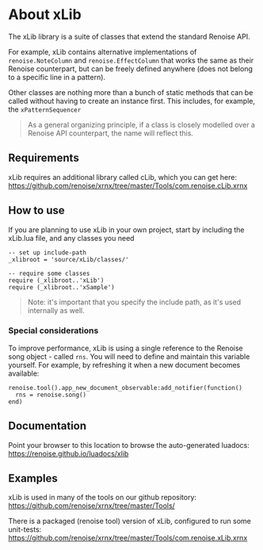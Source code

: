# About xLib

The xLib library is a suite of classes that extend the standard Renoise API. 

For example, xLib contains alternative implementations of `renoise.NoteColumn` and `renoise.EffectColumn` that works the same as their Renoise counterpart, but can be freely defined anywhere (does not belong to a specific line in a pattern). 

Other classes are nothing more than a bunch of static methods that can be called without having to create an instance first. This includes, for example, the `xPatternSequencer`

> As a general organizing principle, if a class is closely modelled over a Renoise API counterpart, the name will reflect this. 


## Requirements

xLib requires an additional library called cLib, which you can get here:  
https://github.com/renoise/xrnx/tree/master/Tools/com.renoise.cLib.xrnx


## How to use 

If you are planning to use xLib in your own project, start by including the xLib.lua file, and any classes you need

	-- set up include-path
	_xlibroot = 'source/xLib/classes/'

	-- require some classes
	require (_xlibroot..'xLib')
	require (_xlibroot..'xSample')

> Note: it's important that you specify the include path, as it's used internally as well.  

### Special considerations

To improve performance, xLib is using a single reference to the Renoise song object - called `rns`. You will need to define and maintain this variable yourself. For example, by refreshing it when a new document becomes available:

	renoise.tool().app_new_document_observable:add_notifier(function()
	  rns = renoise.song()
	end)

## Documentation

Point your browser to this location to browse the auto-generated luadocs:  
https://renoise.github.io/luadocs/xlib


## Examples

xLib is used in many of the tools on our github repository:  
https://github.com/renoise/xrnx/tree/master/Tools/

There is a packaged (renoise tool) version of xLib, configured to run some unit-tests:
https://github.com/renoise/xrnx/tree/master/Tools/com.renoise.xLib.xrnx




